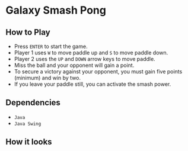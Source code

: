 # Galaxy Smash Pong

## How to Play

- Press `ENTER` to start the game.
- Player 1 uses `W` to move paddle up and `S` to move paddle down.
- Player 2 uses the `UP` and `DOWN` arrow keys to move paddle.
- Miss the ball and your opponent will gain a point. 
- To secure a victory against your opponent, you must gain five points (minimum) and win by two.
- If you leave your paddle still, you can activate the smash power.

## Dependencies
 - `Java`
 - `Java Swing`
 
 ## How it looks
 
